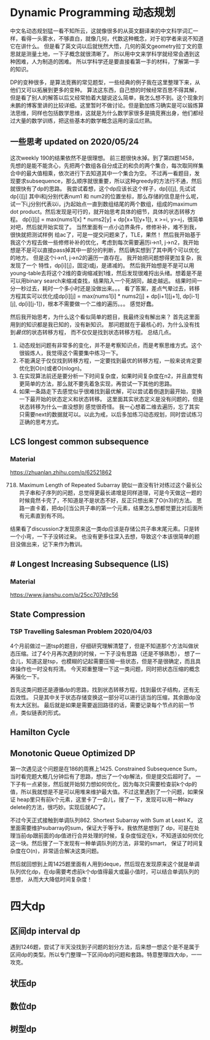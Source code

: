 # Dynamic Programming 动态规划
中文名动态规划猛一看不知所云，这就像很多的从英文翻译来的中文科学词汇一样，看得一头雾水，不够直白，就像几何，代数这种概念，对于初学者来说不知道它在讲什么。 但是看了英文词以后就恍然大悟，几何的英文geometry拉丁文的意思就是测量土地，一下子概念就很清晰了。
所以用中文来学科学就经常会遇到这种困难，人为制造的困难。
所以学科学还是要直接看第一手的材料，了解第一手的知识。

DP的变种很多，是算法竞赛的常见题型，一些经典的例子我在这里整理下来，从他们又可以拓展到更多的变种。
算法这东西，自己想的时候经常百思不得其解，但是看了别人的解答以后又经常拍着大腿说这么简单，我怎么想不到。这个现象刘未鹏的博客里讲的比较详细。这里暂时不做讨论。但是勤加练习确实是可以锻炼算法思维，同样也包括数学思维，这就是为什么数学家很多是搞竞赛出身，他们都经过大量的数学训练，把这些基本的数学概念运用的滚瓜烂熟。

## 一些思考 updated on 2020/05/24
这次weekly 190的结果依然不是很理想。 前三题很快水掉。到了第四题1458， 先想的是能不能贪心，先把两个数组各自分成正的和负的两个集合，每次取同样集合中的最大值相乘，依次进行下去知道其中一个集合为空。 不过再一看题目，发现要求subsequence，那么顺序就很重要，所以这种greedy的方法行不通，然后就很快有了dp的思路。 
我尝试着想，这个dp应该长这个样子，dp[i][j], 先试试dp[i][j] 其中i和j分别代表num1 和 num2的位置坐标，那么存储的信息是什么呢，试一下i,j分别代表以i，j为起始点一直到数组结尾的两个数组，组成的maximum dot product。然后发现是可行的，就开始思考具体的细节，具体的状态转移方程。 
dp[i][j] = max(nums1[x] * nums2[y] + dp[x+1][y+1]), x >=i, y>=j，很简单对吧，然后就开始实现了。 当然里面有一点小边界条件，修修补补，难不到我，很快就把测试样例
给ac了，可是一提交问题来了，TLE，果然！ 然后我开始基于我这个方程去做一些修修补补的优化，考虑到每次需要遍历i->n1, j->n2，我开始想是不是可以直接pass掉其中一部分的判断，然后确实想到了其中两个可以优化的地方。 但是这个i->n1, j->n2的遍历一直存在。 我开始把问题想得更加复杂，我发现了一个
特性，dp[i][j]，固定i或j，是递减的。 然后我开始想是不是可以用young-table去将这个2维的查询缩减到1维，然后发现很难捋出头绪。想着是不是可以用binary search来缩减查找，结果陷入一个死胡同，越走越远。 结果时间一分一秒过去，耗时一个多小时还是没做出来。。。
看了答案，差点气晕过去，转移方程其实可以优化成dp[i][j] = max(nums1[i] * nums2[j] + dp[i+1][j+1], dp[i-1][j], dp[i][j-1])，根本不需要做一个二维的遍历。。。
感觉好蠢。 

然后我开始思考，为什么这个看似简单的题目，我最终没有解出来？ 首先这里面用到的知识都是我已知的，没有新知识。 那问题就在于最核心的，为什么没有找到*最优*的状态转移方程，
而不仅仅是找到状态转移方程。 总结几点。
1. 动态规划问题有非常多的变化，并不是考察知识点，而是考察思维方式。这个很锻炼人，我觉得这个需要集中练习一下。
2. 不能满足于仅仅找到转移方程，一定要找到最优的转移方程，一般来说肯定要优化到O(n)或者O(nlogn)。
3. 在实现算法前还是要分析一下时间复杂度，如果时间复杂度在n2，并且直觉有更简单的方法，那么就不要先着急实现，再尝试一下其他的思路。
4. 如果一条路走下去感觉似乎很难找到最优解，可以尝试着倒退到最开始，变换一下最开始的状态定义和状态转移。 这里面其实状态定义是没有问题的，但是状态转移为什么一直没想到
感觉很奇怪。 我一心想着二维去遍历，忘了其实只需要next的数据就可以。以此为戒，以后多加练习动态规划，同时尝试练习正确的思考方式。

## LCS longest common subsequence
### Material
https://zhuanlan.zhihu.com/p/62521862

718. Maximum Length of Repeated Subarray
貌似一直没有针对练过这个最长公共子串和子序列的问题，总觉得更最长递增是同样道理，可是今天做这一题的时候竟然卡壳了，不知道是不是状态不好，反正只想出来了O(n3)的方法。 思路一直卡着，把dp[i]当公共子串的第一个元素，结果怎么想都觉要比对后面所有元素直到有不同。 

结果看了discussion才发现原来这一类dp应该是存储公共子串末尾元素。只是转一个小弯，一下子没转过来。
也没有更多往深入去想，导致这个本该很简单的题目没做出来，记下来作为教训。

## # Longest Increasing Subsequence (LIS)

### Material
https://www.jianshu.com/p/25cc707d9c56


## State Compression

### TSP Travelling Salesman Problem 2020/04/03
4个月前做过一道tsp的题目，仔细研究理解清楚了，但是不知道那个方法叫做状态压缩。过了4个月再次遇到的时候，一下子没有思路（还是不够熟悉），
想了一会儿，知道这是tsp，也模糊的记起需要压缩一些状态，但是不是很确定，而且具体操作也一时没有捋清。
今天郑重整理一下这一类问题，同时把状态压缩的概念再强化一下。

首先这类问题还是遵循dp的思路，找到状态转移方程，找到最优子结构，还有无后效性。
只是其中关于状态存储变换这一部分可以进行适当的压缩，其余跟dp没有太大区别。
最后就是如果是需要返回路径的话，需要记录每个节点的前一节点，类似链表的形式。

## Hamilton Cycle

## Monotonic Queue Optimized DP
第一次遇见这个问题是在186的周赛上1425. Constrained Subsequence Sum，当时看完题大概几分钟后有了思路，想出了一个dp解法，但是提交后超时了。
一下子有一点紧张，然后就开始努力想如何优化，因为每次只需要检查前k个dp的值，所以我就想是不是可以用堆来维护最大值。不过这里遇到了一个问题，如果保证
heap里只有前k个元素，这里卡了一会儿，搜了一下，发现可以用一种lazy delete的方法，很巧妙。实现后就AC了。

不过今天正式接触到单调队列862. Shortest Subarray with Sum at Least K， 这里面需要维护subarray的sum，保证大于等于k，我依然是想到了
dp，可是在处理当前dp跟前面的dp值进行合并处理的时候，复杂度恒定在k，不知道该如何优化这一块。然后搜了一下发现有一种单调队列的方法，非常的smart，
保证了时间复杂度在O(n)，非常适合解决这类问题。

然后就回想到上周1425题里面有人用到deque，然后现在发现原来这个就是单调队列优化dp，在dp需要考虑前k个dp值得最大或最小值时，可以结合单调队列的思想，
从而大大降低时间复杂度！




# 四大dp

## 区间dp interval dp

遇到1246题，尝试了半天没找到子问题的划分方法，后来想一想这个是不是属于区间dp的类型。所以专门整理一下区间dp的问题和套路。特意整理四大dp，一一攻克。

## 状压dp

## 数位dp

## 树型dp